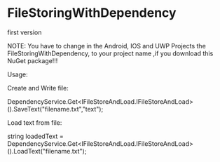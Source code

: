 # FileStoringWithDependency
first version

NOTE:
You have to change in the Android, IOS and UWP Projects the 
FileStoringWithDependency,
to your project name
,if you download this NuGet package!!!

Usage:

Create and Write file:

DependencyService.Get<IFileStoreAndLoad.IFileStoreAndLoad>().SaveText("filename.txt","text");

Load text from file:

string loadedText = DependencyService.Get<IFileStoreAndLoad.IFileStoreAndLoad>().LoadText("filename.txt");
